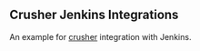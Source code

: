 ## Crusher Jenkins Integrations

An example for [crusher](https://github.com/crusherdev/crusher) integration with Jenkins.